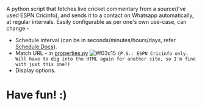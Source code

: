 A python script that fetches live cricket commentary from a source(I've used ESPN Cricinfo), and sends it to a contact on Whatsapp automatically, at regular intervals.
Easily configurable as per one's own use-case, can change -
- Schedule interval (can be in seconds/minutes/hours/days, refer [Schedule Docs](https://schedule.readthedocs.io/en/stable/)).
- Match URL - in [properties.py](properties.py)
![#f03c15](https://placehold.it/15/f03c15/000000?text=+) `(P.S.: ESPN Cricinfo only. Will have to dig into the HTML again for another site, so I'm fine with just this one!)`
- Display options.

<h1>Have fun! :)<h1>